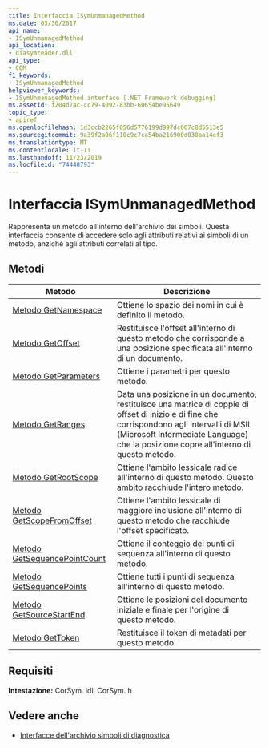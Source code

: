 ```yaml
---
title: Interfaccia ISymUnmanagedMethod
ms.date: 03/30/2017
api_name:
- ISymUnmanagedMethod
api_location:
- diasymreader.dll
api_type:
- COM
f1_keywords:
- ISymUnmanagedMethod
helpviewer_keywords:
- ISymUnmanagedMethod interface [.NET Framework debugging]
ms.assetid: f204d74c-cc79-4092-83bb-60654be95649
topic_type:
- apiref
ms.openlocfilehash: 1d3ccb2265f056d5776199d997dc067c8d5513e5
ms.sourcegitcommit: 9a39f2a06f110c9c7ca54ba216900d038aa14ef3
ms.translationtype: MT
ms.contentlocale: it-IT
ms.lasthandoff: 11/23/2019
ms.locfileid: "74448793"
---
```

# <a name="isymunmanagedmethod-interface"></a>Interfaccia ISymUnmanagedMethod
Rappresenta un metodo all'interno dell'archivio dei simboli. Questa interfaccia consente di accedere solo agli attributi relativi ai simboli di un metodo, anziché agli attributi correlati al tipo.  
  
## <a name="methods"></a>Metodi  
  
|Metodo|Descrizione|  
|------------|-----------------|  
|[Metodo GetNamespace](../../../../docs/framework/unmanaged-api/diagnostics/isymunmanagedmethod-getnamespace-method.md)|Ottiene lo spazio dei nomi in cui è definito il metodo.|  
|[Metodo GetOffset](../../../../docs/framework/unmanaged-api/diagnostics/isymunmanagedmethod-getoffset-method.md)|Restituisce l'offset all'interno di questo metodo che corrisponde a una posizione specificata all'interno di un documento.|  
|[Metodo GetParameters](../../../../docs/framework/unmanaged-api/diagnostics/isymunmanagedmethod-getparameters-method.md)|Ottiene i parametri per questo metodo.|  
|[Metodo GetRanges](../../../../docs/framework/unmanaged-api/diagnostics/isymunmanagedmethod-getranges-method.md)|Data una posizione in un documento, restituisce una matrice di coppie di offset di inizio e di fine che corrispondono agli intervalli di MSIL (Microsoft Intermediate Language) che la posizione copre all'interno di questo metodo.|  
|[Metodo GetRootScope](../../../../docs/framework/unmanaged-api/diagnostics/isymunmanagedmethod-getrootscope-method.md)|Ottiene l'ambito lessicale radice all'interno di questo metodo. Questo ambito racchiude l'intero metodo.|  
|[Metodo GetScopeFromOffset](../../../../docs/framework/unmanaged-api/diagnostics/isymunmanagedmethod-getscopefromoffset-method.md)|Ottiene l'ambito lessicale di maggiore inclusione all'interno di questo metodo che racchiude l'offset specificato.|  
|[Metodo GetSequencePointCount](../../../../docs/framework/unmanaged-api/diagnostics/isymunmanagedmethod-getsequencepointcount-method.md)|Ottiene il conteggio dei punti di sequenza all'interno di questo metodo.|  
|[Metodo GetSequencePoints](../../../../docs/framework/unmanaged-api/diagnostics/isymunmanagedmethod-getsequencepoints-method.md)|Ottiene tutti i punti di sequenza all'interno di questo metodo.|  
|[Metodo GetSourceStartEnd](../../../../docs/framework/unmanaged-api/diagnostics/isymunmanagedmethod-getsourcestartend-method.md)|Ottiene le posizioni del documento iniziale e finale per l'origine di questo metodo.|  
|[Metodo GetToken](../../../../docs/framework/unmanaged-api/diagnostics/isymunmanagedmethod-gettoken-method.md)|Restituisce il token di metadati per questo metodo.|  
  
## <a name="requirements"></a>Requisiti  
 **Intestazione:** CorSym. idl, CorSym. h  
  
## <a name="see-also"></a>Vedere anche

- [Interfacce dell'archivio simboli di diagnostica](../../../../docs/framework/unmanaged-api/diagnostics/diagnostics-symbol-store-interfaces.md)
